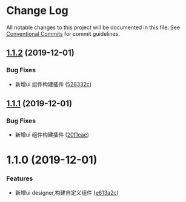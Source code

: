 # Change Log

All notable changes to this project will be documented in this file.
See [Conventional Commits](https://conventionalcommits.org) for commit guidelines.

## [1.1.2](https://github.com/MrGaoGang/lucky_tools/compare/vue-cli-plugin-uibuilder-widget@1.1.1...vue-cli-plugin-uibuilder-widget@1.1.2) (2019-12-01)


### Bug Fixes

* 新增ui 组件构建插件 ([528332c](https://github.com/MrGaoGang/lucky_tools/commit/528332c))





## [1.1.1](https://github.com/MrGaoGang/lucky_tools/compare/vue-cli-plugin-uibuilder-widget@1.1.0...vue-cli-plugin-uibuilder-widget@1.1.1) (2019-12-01)


### Bug Fixes

* 新增ui 组件构建插件 ([20f1eae](https://github.com/MrGaoGang/lucky_tools/commit/20f1eae))





# 1.1.0 (2019-12-01)


### Features

* 新增ui designer,构建自定义组件 ([e613a2c](https://github.com/MrGaoGang/lucky_tools/commit/e613a2c))
